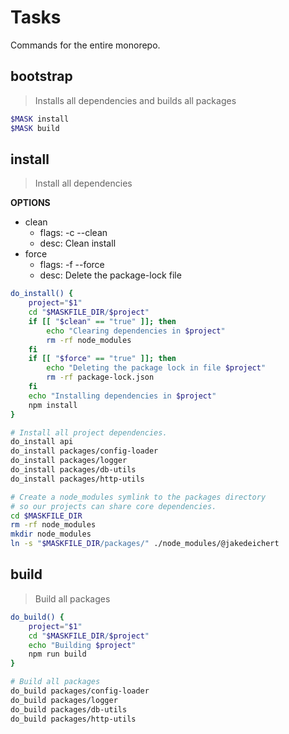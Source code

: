 # Tasks

Commands for the entire monorepo.





## bootstrap
> Installs all dependencies and builds all packages

~~~bash
$MASK install
$MASK build
~~~





## install
> Install all dependencies

**OPTIONS**
* clean
    * flags: -c --clean
    * desc: Clean install
* force
    * flags: -f --force
    * desc: Delete the package-lock file

~~~bash
do_install() {
    project="$1"
    cd "$MASKFILE_DIR/$project"
    if [[ "$clean" == "true" ]]; then
        echo "Clearing dependencies in $project"
        rm -rf node_modules
    fi
    if [[ "$force" == "true" ]]; then
        echo "Deleting the package lock in file $project"
        rm -rf package-lock.json
    fi
    echo "Installing dependencies in $project"
    npm install
}

# Install all project dependencies.
do_install api
do_install packages/config-loader
do_install packages/logger
do_install packages/db-utils
do_install packages/http-utils

# Create a node_modules symlink to the packages directory
# so our projects can share core dependencies.
cd $MASKFILE_DIR
rm -rf node_modules
mkdir node_modules
ln -s "$MASKFILE_DIR/packages/" ./node_modules/@jakedeichert
~~~





## build
> Build all packages

~~~bash
do_build() {
    project="$1"
    cd "$MASKFILE_DIR/$project"
    echo "Building $project"
    npm run build
}

# Build all packages
do_build packages/config-loader
do_build packages/logger
do_build packages/db-utils
do_build packages/http-utils
~~~
